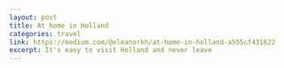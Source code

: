 ```yaml
---
layout: post
title: At home in Holland
categories: travel
link: https://medium.com/@eleanorkh/at-home-in-holland-a555cf431622
excerpt: It's easy to visit Holland and never leave
---
```

